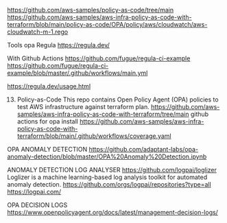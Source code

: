 https://github.com/aws-samples/policy-as-code/tree/main
https://github.com/aws-samples/aws-infra-policy-as-code-with-terraform/blob/main/policy-as-code/OPA/policy/aws/cloudwatch/aws-cloudwatch-m-1.rego

Tools opa
Regula
https://regula.dev/

With Github Actions
https://github.com/fugue/regula-ci-example
https://github.com/fugue/regula-ci-example/blob/master/.github/workflows/main.yml

https://regula.dev/usage.html

13. Policy-as-Code
This repo contains Open Policy Agent (OPA) policies to test AWS infrastructure against terraform plan.
https://github.com/aws-samples/aws-infra-policy-as-code-with-terraform/tree/main
github actions for opa install
https://github.com/aws-samples/aws-infra-policy-as-code-with-terraform/blob/main/.github/workflows/coverage.yaml


OPA ANOMALY DETECTION
https://github.com/adaptant-labs/opa-anomaly-detection/blob/master/OPA%20Anomaly%20Detection.ipynb

ANOMALY DETECTION LOG ANALYSER
https://github.com/logpai/loglizer
Loglizer is a machine learning-based log analysis toolkit for automated anomaly detection.
https://github.com/orgs/logpai/repositories?type=all
https://logpai.com/

OPA DECISION LOGS
https://www.openpolicyagent.org/docs/latest/management-decision-logs/